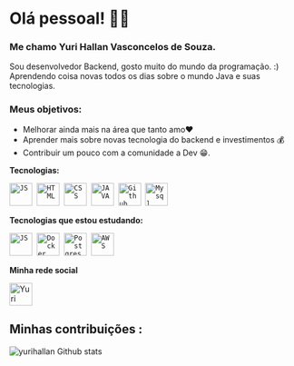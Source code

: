 # Olá pessoal! 👋😀 

### Me chamo Yuri Hallan Vasconcelos de Souza.

Sou desenvolvedor Backend, gosto muito do mundo da programação. :) Aprendendo coisa novas todos os dias sobre o mundo Java e suas tecnologias.

### Meus objetivos: 
* Melhorar ainda mais na área que tanto amo❤️
* Aprender mais sobre novas tecnologia do backend e investimentos 💰 
* Contribuir um pouco com a comunidade a Dev 😁.  


 **Tecnologias:**
 <p align="left">
   <code><img src="https://user-images.githubusercontent.com/51785898/91357834-3eb8df00-e7c8-11ea-9936-0ce666ac2a11.png" alt="JS" width="40" height="40"/></code>&nbsp;
  <code><img src="https://upload.wikimedia.org/wikipedia/commons/thumb/6/61/HTML5_logo_and_wordmark.svg/1200px-HTML5_logo_and_wordmark.svg.png" alt="HTML" width="40" height="40"/></code>&nbsp;
  <code><img src="https://cdn.iconscout.com/icon/free/png-256/css-37-226088.png" alt="CSS" width="40" height="40"/></code>&nbsp;
  <code><img src="https://inforchannel.com.br/wp-content/uploads/2021/03/e2d2f80e-java-logo-1.png" alt="JAVA" width="40" height="40"/></code>&nbsp;
  <code><img src="https://user-images.githubusercontent.com/51785898/91358353-0cf44800-e7c9-11ea-9a54-0a988aa2837c.png" alt="Github" width="40" height="40"/></code>&nbsp;
  <code><img src="https://pngimg.com/uploads/mysql/mysql_PNG36.png" alt="Mysql" width="40" height="40"/></code>&nbsp;
 </p>
 
 **Tecnologias que estou estudando:**
<p align="left">
  <code><img src="https://user-images.githubusercontent.com/51785898/91357834-3eb8df00-e7c8-11ea-9936-0ce666ac2a11.png" alt="JS" width="40" height="40"/></code>&nbsp;
  <code><img src="https://user-images.githubusercontent.com/51785898/91357841-3fea0c00-e7c8-11ea-91de-947891a2dec6.png" alt="Docker" width="40" height="40" /></code>&nbsp;
  <code><img src="https://user-images.githubusercontent.com/51785898/91358318-ff3ec280-e7c8-11ea-9d80-c8e249594078.png" alt="Postgres" width="40" height="40"/></code>&nbsp;
  <code><img src="https://user-images.githubusercontent.com/51785898/91358419-31502480-e7c9-11ea-9bb8-5124117e9a75.png" alt="AWS" width="40" height="40"/></code>&nbsp;


</p>

**Minha rede social**
<p align="left">
 <a href="https://www.linkedin.com/in/yurihallan/" target="blank"><img align="center" src="https://cdn.jsdelivr.net/npm/simple-icons@3.0.1/icons/linkedin.svg" alt="Yuri Hallan" height="40" width="40" /></a> &nbsp;&nbsp;
</p>


## Minhas contribuições :

![yurihallan Github stats](https://github-readme-stats.vercel.app/api?username=yurihallan&show_icons=true&theme=dracula)
